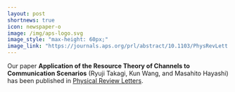 ```yaml
---
layout: post
shortnews: true
icon: newspaper-o
image: /img/aps-logo.svg
image_style: "max-height: 60px;"
image_link: "https://journals.aps.org/prl/abstract/10.1103/PhysRevLett.124.120502/"
---
```


Our paper **Application of the Resource Theory of Channels to Communication Scenarios** (Ryuji Takagi, Kun Wang, and Masahito Hayashi) has been published in [Physical Review Letters](https://journals.aps.org/prl/abstract/10.1103/PhysRevLett.124.120502).

